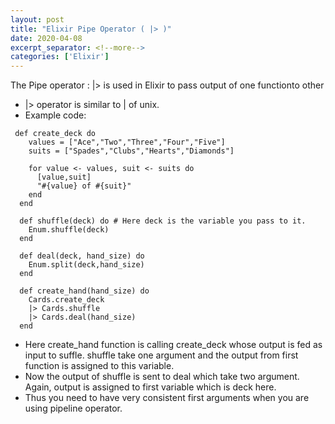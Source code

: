 ```yaml
---
layout: post
title: "Elixir Pipe Operator ( |> )"
date: 2020-04-08
excerpt_separator: <!--more-->
categories: ['Elixir']
---
```


The Pipe operator : |> is used in Elixir to pass output of one functionto other

<!--more-->

- |> operator is similar to | of unix.
- Example code:

```
 def create_deck do
    values = ["Ace","Two","Three","Four","Five"]
    suits = ["Spades","Clubs","Hearts","Diamonds"]

    for value <- values, suit <- suits do
      [value,suit]
      "#{value} of #{suit}"
    end
  end

  def shuffle(deck) do # Here deck is the variable you pass to it.
    Enum.shuffle(deck)
  end

  def deal(deck, hand_size) do
    Enum.split(deck,hand_size)
  end

  def create_hand(hand_size) do
    Cards.create_deck
    |> Cards.shuffle
    |> Cards.deal(hand_size)
  end

```

- Here create_hand function is calling create_deck whose output is fed as input to suffle. shuffle take one argument and the output from first function is assigned to this variable.
- Now the output of shuffle is sent to deal which take two argument. Again, output is assigned to first variable which is deck here.
- Thus you need to have very consistent first arguments when you are using pipeline operator.